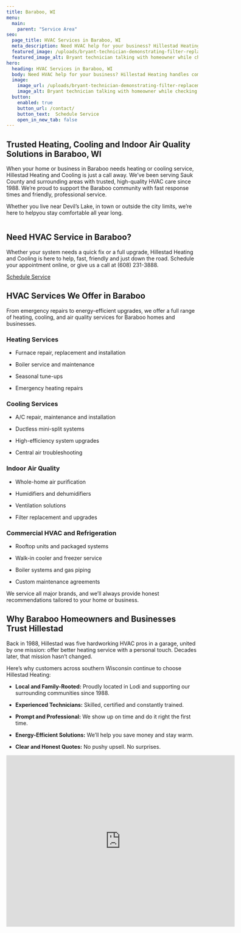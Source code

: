 ```yaml
---
title: Baraboo, WI
menu:
  main:
    parent: "Service Area"
seo:
  page_title: HVAC Services in Baraboo, WI
  meta_description: Need HVAC help for your business? Hillestad Heating handles commercial heating, cooling, refrigeration and more. Trusted in Wisconsin since 1988.
  featured_image: /uploads/bryant-technician-demonstrating-filter-replacement-1000.jpg
  featured_image_alt: Bryant technician talking with homeowner while checking air filter and furnace
hero: 
  heading: HVAC Services in Baraboo, WI
  body: Need HVAC help for your business? Hillestad Heating handles commercial heating, cooling, refrigeration and more. Trusted in Wisconsin since 1988.
  image: 
    image_url: /uploads/bryant-technician-demonstrating-filter-replacement
    image_alt: Bryant technician talking with homeowner while checking air filter and furnace
  button:
    enabled: true
    button_url: /contact/ 
    button_text:  Schedule Service
    open_in_new_tab: false
---
```


## Trusted Heating, Cooling and Indoor Air Quality Solutions in Baraboo, WI

When your home or business in Baraboo needs heating or cooling service, Hillestad Heating and Cooling is just a call away. We’ve been serving Sauk County and surrounding areas with trusted, high-quality HVAC care since 1988. We’re proud to support the Baraboo community with fast response times and friendly, professional service.

Whether you live near Devil’s Lake, in town or outside the city limits, we’re here to helpyou stay comfortable all year long. 

<div class="breakout bg-black flow">
  <span class="brand-divider">
      <img src="/uploads/tarkenton-arrow-logomark-up.png" alt="">
  </span>
  <h2 class="no-margin">Need HVAC Service in Baraboo?</h2>

Whether your system needs a quick fix or a full upgrade, Hillestad Heating and Cooling is here to help, fast, friendly and just down the road. Schedule your appointment online, or give us a call at (608) 231-3888.

  <a class="btn btn--primary" href="/contact/">Schedule Service</a>

</div>

## HVAC Services We Offer in Baraboo

From emergency repairs to energy-efficient upgrades, we offer a full range of heating, cooling, and air quality services for Baraboo homes and businesses. 

### Heating Services

* Furnace repair, replacement and installation 

* Boiler service and maintenance

* Seasonal tune-ups

* Emergency heating repairs

### Cooling Services

* A/C repair, maintenance and installation

* Ductless mini-split systems

* High-efficiency system upgrades

* Central air troubleshooting

### Indoor Air Quality

* Whole-home air purification

* Humidifiers and dehumidifiers

* Ventilation solutions

* Filter replacement and upgrades

### Commercial HVAC and Refrigeration

* Rooftop units and packaged systems

* Walk-in cooler and freezer service

* Boiler systems and gas piping

* Custom maintenance agreements

We service all major brands, and we’ll always provide honest recommendations tailored to your home or business.

## Why Baraboo Homeowners and Businesses Trust Hillestad

Back in 1988, Hillestad was five hardworking HVAC pros in a garage, united by one mission: offer better heating service with a personal touch. Decades later, that mission hasn’t changed.

Here’s why customers across southern Wisconsin continue to choose Hillestad Heating:

* **Local and Family-Rooted:** Proudly located in Lodi and supporting our
surrounding communities since 1988.

* **Experienced Technicians:** Skilled, certified and constantly trained.

* **Prompt and Professional:** We show up on time and do it right the first time.

* **Energy-Efficient Solutions:** We’ll help you save money and stay warm.

* **Clear and Honest Quotes:** No pushy upsell. No surprises.

<iframe src="https://www.google.com/maps/embed?pb=!1m18!1m12!1m3!1d46328.047918201235!2d-89.8216766254865!3d43.47097227571847!2m3!1f0!2f0!3f0!3m2!1i1024!2i768!4f13.1!3m3!1m2!1s0x88076a66263a3ce9%3A0xbd127d83de21946f!2sBaraboo%2C%20WI%2053913!5e0!3m2!1sen!2sus!4v1744767856157!5m2!1sen!2sus" width="600" height="450" style="border:0;" allowfullscreen="" loading="lazy" referrerpolicy="no-referrer-when-downgrade"></iframe>